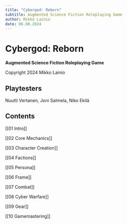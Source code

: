 ```yaml
---
title: "Cybergod: Reborn"
subtitle: Augmented Science Fiction Roleplaying Game
author: Mikko Lainio
date: 06.08.2024
---
```

# Cybergod: Reborn
**Augmented Science Fiction Roleplaying Game**

Copyright 2024 Mikko Lainio

## Playtesters

Nuutti Vertanen, Joni Salmela, Niko Ekilä

## Contents

[[01 Intro]]

[[02 Core Mechanics]]

[[03 Character Creation]]

[[04 Factions]]

[[05 Persona]]

[[06 Frame]]

[[07 Combat]]

[[08 Cyber Warfare]]

[[09 Gear]]

[[10 Gamemastering]]